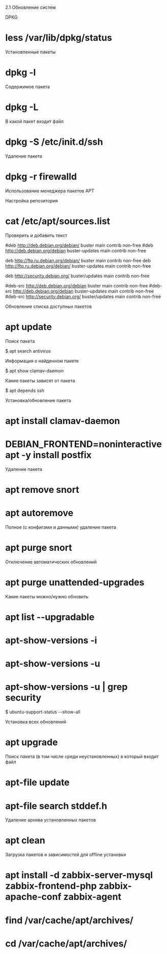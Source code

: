 2.1 Обновление систем

DPKG

 # less /var/lib/dpkg/status

Установленные пакеты

# dpkg -l 

Содержимое пакета

# dpkg -L 

В какой пакет входит файл

# dpkg -S /etc/init.d/ssh

Удаление пакета

# dpkg -r firewalld

Использование менеджера пакетов APT

Настройка репозитория

# cat /etc/apt/sources.list

Проверить и добавить текст

#deb http://deb.debian.org/debian/ buster main contrib non-free
#deb http://deb.debian.org/debian buster-updates main contrib non-free

deb http://ftp.ru.debian.org/debian/ buster main contrib non-free
deb http://ftp.ru.debian.org/debian/ buster-updates main contrib non-free

deb http://security.debian.org/ buster/updates main contrib non-free

#deb-src http://deb.debian.org/debian buster main contrib non-free
#deb-src http://deb.debian.org/debian buster-updates main contrib non-free
#deb-src http://security.debian.org/ buster/updates main contrib non-free

Обновление списка доступных пакетов

# apt update

Поиск пакета

$ apt search antivirus

Информация о найденном пакете

$ apt show clamav-daemon

Какие пакеты зависят от пакета

$ apt depends ssh

Установка/обновление пакета

# apt install clamav-daemon

# DEBIAN_FRONTEND=noninteractive apt -y install postfix

Удаление пакета

# apt remove snort

# apt autoremove

Полное (с конфигами и данными) удаление пакета

# apt purge snort

Отключение автоматических обновлений

# apt purge unattended-upgrades

Какие пакеты можно/нужно обновить

# apt list --upgradable

# apt-show-versions -i

# apt-show-versions -u

# apt-show-versions -u | grep security

$ ubuntu-support-status --show-all


Установка всех обновлений

# apt upgrade

Поиск пакета (в том числе среди неустановленных) в который входит файл

# apt-file update

# apt-file search stddef.h

Удаление архива установленных пакетов

# apt clean

Загрузка пакетов и зависимостей для offline установки

# apt install -d zabbix-server-mysql zabbix-frontend-php zabbix-apache-conf zabbix-agent

# find /var/cache/apt/archives/

# cd /var/cache/apt/archives/

